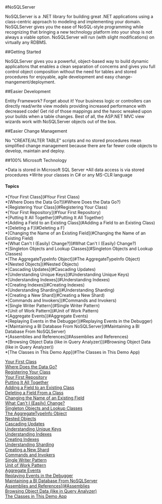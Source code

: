 
#NoSQLServer

NoSQLServer is a .NET library for building great .NET applications using a class-centric approach to modeling and implementing your domain. NoSQLServer gives you the ease of NoSQL-style programming while recognizing that bringing a new technology platform into your shop is not always a viable option. NoSQLServer will run (with slight modifications) on virtually any RDBMS. 

##Getting Started

NoSQLServer gives you a powerful, object-based way to build dynamic applicaitons that enables a clean separation of concerns and gives you full control object composition without the need for tables and stored procedures for enjoyable, agile development and easy change-mangement/deployment.

##Easier Development

Entity Framework? Forget about it! Your business logic or controllers can directly read/write view models providing increased performance with decreased code! Get rid of those mappings and the havoc wreaked upon your builds when a table changes. Best of all, the ASP.NET MVC view wizards work with NoSQLServer objects out of the box.


##Easier Change Management

No "CREATE/ALTER TABLE" scripts and no stored procedures mean simplified change management because there are far fewer code objects to develop, maintain and deploy.

##100% Microsoft Technology

*Data is stored in Microsoft SQL Server 
*All data access is via stored procedures
*Write your classes in C# or any MS-CLR language


#### Topics

*[Your First Class](#Your First Class)<br/>
*[Where Does the Data Go?](#Where Does the Data Go?)<br/>
*[Registering Your Class](#Registering Your Class)<br/>
*[Your First Repository](#Your First Repository)<br/>
*[Putting It All Together](#Putting It All Together)<br/>
*[Adding a Field to an Existing Class](#Adding a Field to an Existing Class)<br/>
*[Deleting a F](#Deleting a F)<br/>
*[Changing the Name of an Existing Field](#Changing the Name of an Existing Field)<br/>
*[What Can't I (Easily) Change?](#What Can't I (Easily) Change?)<br/>
*[Singleton Objects and Lookup Classes](#Singleton Objects and Lookup Classes)<br/>
*[The AggregateTypeInfo Object](#The AggregateTypeInfo Object)<br/>
*[Nested Objects](#Nested Objects)<br/>
*[Cascading Updates](#Cascading Updates)<br/>
*[Understanding Unique Keys](#Understanding Unique Keys)<br/>
*[Understanding Indexes](#Understanding Indexes)<br/>
*[Creating Indexes](#Creating Indexes)<br/>
*[Understanding Sharding](#Understanding Sharding)<br/>
*[Creating a New Shard](#Creating a New Shard)<br/>
*[Commands and Invokers](#Commands and Invokers)<br/>
*[Single Writer Pattern](#Single Writer Pattern)<br/>
*[Unit of Work Pattern](#Unit of Work Pattern)<br/>
*[Aggregate Events](#Aggregate Events)<br/>
*[Replaying Events in the Debugger](#Replaying Events in the Debugger)<br/>
*[Maintaining a BI Database From NoSQLServer](#Maintaining a BI Database From NoSQLServer)<br/>
*[Assemblies and References](#Assemblies and References)<br/>
*[Browsing Object Data (like in Query Analyzer)](#Browsing Object Data (like in Query Analyzer))<br/>
*[The Classes in This Demo App](#The Classes in This Demo App)<br/>
 



 
 <a href="Your First Class">Your First Class</a><br/>
<a href="Where Does the Data Go?">Where Does the Data Go?</a><br/>
<a href="Registering Your Class">Registering Your Class</a><br/>
<a href="Your First Repository">Your First Repository</a><br/>
<a href="Putting It All Together">Putting It All Together</a><br/>
<a href="Adding a Field to an Existing Class">Adding a Field to an Existing Class</a><br/>
<a href="Deleting a Field From a Class">Deleting a Field From a Class</a><br/>
<a href="Changing the Name of an Existing Field">Changing the Name of an Existing Field</a><br/>
<a href="What Can't I (Easily) Change?">What Can't I (Easily) Change?</a><br/>
<a href="Singleton Objects and Lookup Classes">Singleton Objects and Lookup Classes</a><br/>
<a href="The AggregateTypeInfo Object">The AggregateTypeInfo Object</a><br/>
<a href="Nested Objects">Nested Objects</a><br/>
<a href="Cascading Updates">Cascading Updates</a><br/>
<a href="Understanding Unique Keys">Understanding Unique Keys</a><br/>
<a href="Understanding Indexes">Understanding Indexes</a><br/>
<a href="Creating Indexes">Creating Indexes</a><br/>
<a href="Understanding Sharding">Understanding Sharding</a><br/>
<a href="Creating a New Shard">Creating a New Shard</a><br/>
<a href="Commands and Invokers">Commands and Invokers</a><br/>
<a href="Single Writer Pattern">Single Writer Pattern</a><br/>
<a href="Unit of Work Pattern">Unit of Work Pattern</a><br/>
<a href="Aggregate Events">Aggregate Events</a><br/>
<a href="Replaying Events in the Debugger">Replaying Events in the Debugger</a><br/>
<a href="Maintaining a BI Database From NoSQLServer">Maintaining a BI Database From NoSQLServer</a><br/>
<a href="Assemblies and References](#Assemblies">Assemblies and References](#Assemblies</a><br/>
<a href="Browsing Object Data (like in Query Analyzer)">Browsing Object Data (like in Query Analyzer)</a><br/>
<a href="The Classes in This Demo App">The Classes in This Demo App</a><br/>





